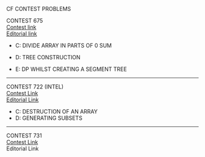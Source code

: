CF CONTEST PROBLEMS


CONTEST 675  
[Contest link](http://codeforces.com/contest/675)  
[Editorial link](http://codeforces.com/blog/entry/44902)

  - C: DIVIDE ARRAY IN PARTS OF 0 SUM

  - D: TREE CONSTRUCTION

  - E: DP WHILST CREATING A SEGMENT TREE  

  ---------------------------------  


CONTEST 722 (INTEL)  
[Contest Link](http://codeforces.com/contest/722)  
[Editorial Link](http://codeforces.com/blog/entry/47497)

  - C: DESTRUCTION OF AN ARRAY  
  - D: GENERATING SUBSETS  

  ---------------------------------  
  
CONTEST 731  
[Contest Link](http://codeforces.com/contest/731)  
Editorial Link  
